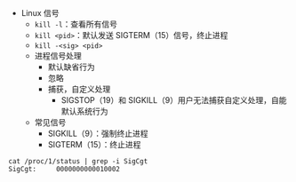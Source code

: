 - Linux 信号
  - `kill -l`：查看所有信号
  - `kill <pid>`：默认发送 SIGTERM（15）信号，终止进程
  - `kill -<sig> <pid>`
  - 进程信号处理 
    - 默认缺省行为
    - 忽略
    - 捕获，自定义处理
      - SIGSTOP（19）和 SIGKILL（9）用户无法捕获自定义处理，自能默认系统行为
  - 常见信号
    - SIGKILL（9）：强制终止进程
    - SIGTERM（15）：终止进程



```shell
cat /proc/1/status | grep -i SigCgt
SigCgt:     0000000000010002
```
